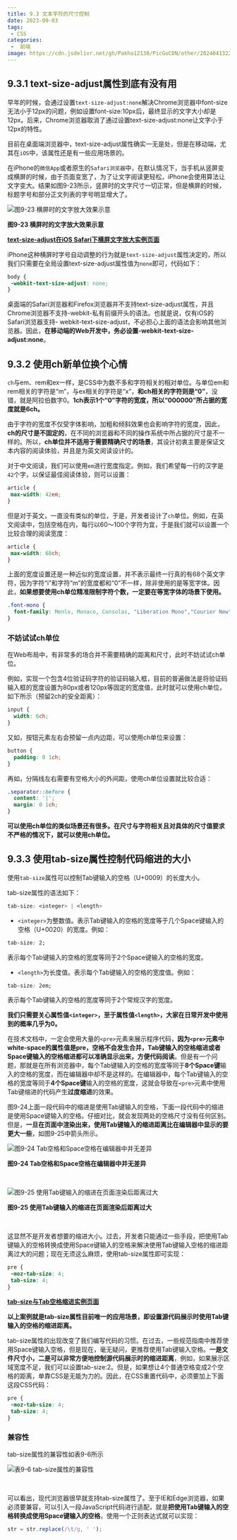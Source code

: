 ```yaml
---
title: 9.3 文本字符的尺寸控制
date: 2023-09-03
tags:
 - CSS
categories:
 -  前端
image: https://cdn.jsdelivr.net/gh/Pakho12138/PicGoCDN/other/202404132241815.png
---
```


<!-- # 9.3 文本字符的尺寸控制 -->

## 9.3.1 text-size-adjust属性到底有没有用

早年的时候，会通过设置`text-size-adjust:none`解决Chrome浏览器中font-size无法小于12px的问题，例如设置font-size:10px后，最终显示的文字大小却是12px。后来，Chrome浏览器取消了通过设置text-size-adjust:none让文字小于12px的特性。

目前在桌面端浏览器中，text-size-adjust属性确实一无是处，但是在移动端，尤其在`iOS`中，该属性还是有一些应用场景的。

在iPhone的`微信App`或者原生的`Safari浏览器`中，在默认情况下，当手机从竖屏变成横屏的时候，由于页面变宽了，为了让文字阅读更轻松，iPhone会使用算法让文字变大。结果如图9-23所示，竖屏时的文字尺寸一切正常，但是横屏的时候，标题字号和部分正文列表的字号明显增大了。


![图9-23 横屏时的文字放大效果示意](./img/chapter_9/9-23.png)

**图9-23 横屏时的文字放大效果示意**

[**text-size-adjust在iOS Safari下横屏文字放大实例页面**](https://demo.cssworld.cn/new/9/3-1.php)

iPhone这种横屏时字号自动调整的行为就是`text-size-adjust`属性决定的，所以我们只需要在全局设置text-size-adjust属性值为`none`即可，代码如下：

```css
body {
 -webkit-text-size-adjust: none;
}
```

桌面端的Safari浏览器和Firefox浏览器并不支持text-size-adjust属性，并且Chrome浏览器不支持-webkit-私有前缀开头的语法。也就是说，仅有iOS的Safari浏览器支持- webkit-text-size-adjust，不必担心上面的语法会影响其他浏览器。因此，**在移动端的Web开发中，务必设置-webkit-text-size-adjust:none**。

## 9.3.2 使用ch新单位换个心情

`ch`与em、rem和ex一样，是CSS中为数不多和字符相关的相对单位。与单位em和rem相关的字符是“m”，与ex相关的字符是“x”，**和ch相关的字符则是“0”**，没错，就是阿拉伯数字0。**1ch表示1个“0”字符的宽度，所以“000000”所占据的宽度就是6ch。**

由于字符的宽度不仅受字体影响，加粗和倾斜效果也会影响字符的宽度，因此，**ch的尺寸是不固定的**，在不同的浏览器和不同的操作系统中所占据的尺寸是不一样的。所以，**ch单位并不适用于需要精确尺寸的场景**，其设计初衷主要是保证文本内容的阅读体验，并且是为英文阅读设计的。

对于中文阅读，我们可以使用`em`进行宽度指定。例如，我们希望每一行的汉字是`42`个字，以保证最佳阅读体验，则可以设置：

```css
article {
 max-width: 42em;
}
```

但是对于英文，一直没有类似的单位，于是，开发者设计了`ch`单位。例如，在英文阅读中，包括空格在内，每行以60～100个字符为宜，于是我们就可以设置一个比较合理的阅读宽度：

```css
article {
 max-width: 68ch;
}
```

上面的宽度设置还是一种近似的宽度设置，并不表示最终一行真的有68个英文字符，因为字符“i”和字符“m”的宽度都和“0”不一样，除非使用的是等宽字体。因此，**如果想要使用ch单位精准限制字符个数，一定要在等宽字体的场景下使用。**

```css
.font-mono {
  font-family: Menlo, Monaco, Consolas, "Liberation Mono","Courier New", monospace;
}
```

### 不妨试试ch单位

在Web布局中，有非常多的场合并不需要精确的距离和尺寸，此时不妨试试ch单位。

例如，实现一个包含4位验证码字符的验证码输入框，目前的普遍做法是将验证码输入框的宽度设置为80px或者120px等固定的宽度值，此时就可以使用ch单位，如下所示（预留2ch的安全距离）：

```css
input {
  width: 6ch;
}
```

又如，按钮元素左右会预留一点内边距，可以使用ch单位来设置：

```css
button {
  padding: 0 1ch;
}
```

再如，分隔线左右需要有空格大小的外间距，使用ch单位设置就比较合适：

```css
.separator::before {
  content: '|';
  margin: 0 1ch;
}
```

**可以使用ch单位的类似场景还有很多。在尺寸与字符相关且对具体的尺寸值要求不严格的情况下，就可以使用ch单位。**

## 9.3.3 使用tab-size属性控制代码缩进的大小

使用`tab-size`属性可以控制Tab键输入的空格（U+0009）的长度大小。

tab-size属性的语法如下：

```css
tab-size: <integer> | <length>
```

- `<integer>`为整数值。表示Tab键输入的空格的宽度等于几个Space键输入的空格（U+0020）的宽度。例如：

```css
tab-size: 2;
```

表示每个Tab键输入的空格的宽度等同于2个Space键输入的空格的宽度。

- `<length>`为长度值。表示每个Tab键输入的空格的宽度值。例如：

```css
tab-size: 2em;
```

表示每个Tab键输入的空格的宽度等同于2个常规汉字的宽度。

**我们只需要关心属性值`<integer>`，至于属性值`<length>`，大家在日常开发中使用到的概率几乎为0。**

在技术文档中，一定会使用大量的`<pre>`元素来展示程序代码，**因为`<pre>`元素中white-space的属性值是pre，空格不会发生合并，Tab键输入的空格缩进或者Space键输入的空格缩进都可以准确显示出来，方便代码阅读**。但是有一个问题，那就是在所有浏览器中，每个Tab键输入的空格的宽度等同于**8个Space键**输入的空格的宽度，而在编辑器中却不是这样的。在编辑器中，每个Tab键输入的空格的宽度等同于**4个Space键**输入的空格的宽度，这就会导致在`<pre>`元素中使用Tab键缩进的代码产生**过度缩进**的效果。

图9-24上面一段代码中的缩进是使用Tab键输入的空格，下面一段代码中的缩进是使用Space键输入的空格。仔细对比，就会发现两处的空格尺寸没有任何区别。但是，**一旦在页面中渲染出来，使用Tab键输入的缩进距离比在编辑器中显示的要更大一些**，如图9-25中箭头所示。


![图9-24 Tab空格和Space空格在编辑器中并无差异](./img/chapter_9/9-24.png)

**图9-24 Tab空格和Space空格在编辑器中并无差异**

<br/>


![图9-25 使用Tab键输入的缩进在页面渲染后距离过大](./img/chapter_9/9-25.png)

**图9-25 使用Tab键输入的缩进在页面渲染后距离过大**

<br/>

这显然不是开发者想要的缩进大小。过去，开发者只能通过一些手段，把使用Tab键输入的空格转换成使用Space键输入的空格来解决使用Tab键输入空格的缩进距离过大的问题；现在无须这么麻烦，使用tab-size属性即可实现：

```css
pre {
 -moz-tab-size: 4;
 tab-size: 4;
}
```

[**tab-size与Tab空格缩进实例页面**](https://demo.cssworld.cn/new/9/3-2.php)

**以上案例就是tab-size属性目前唯一的应用场景，即设置源代码展示时使用Tab键输入的空格的缩进距离。**

tab-size属性的出现改变了我们编写代码的习惯。在过去，一些规范指南中推荐使用Space键输入空格，但是现在，毫无疑问，更推荐使用Tab键输入空格。**一是文件尺寸小，二是可以非常方便地控制源代码展示时的缩进距离**，例如，如果展示区域宽度不足，我们可以设置tab-size:2。但是，如果想让4个普通空格变成2个空格的距离，单靠CSS是无能为力的。因此，在CSS重置代码中，必须要加上下面这段CSS代码：

```css
pre {
 -moz-tab-size: 4;
 tab-size: 4;
}
```

### 兼容性

tab-size属性的兼容性如表9-6所示


![表9-6 tab-size属性的兼容性](./img/chapter_9/form9-6.png)


<br/>

可以看出，现代浏览器很早就支持tab-size属性了。至于IE和Edge浏览器，如果必须要兼容，可以引入一段JavaScript代码进行适配，就是**把使用Tab键输入的空格转换成使用Space键输入的空格**，使用一个正则表达式就可以实现：

```js
str = str.replace(/\t/g, ' ');
```